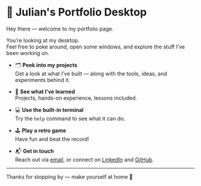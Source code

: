 # 💾 Julian's Portfolio Desktop

Hey there — welcome to my portfolio page.

You’re looking at my desktop.  
Feel free to poke around, open some windows, and explore the stuff I’ve been working on.

- 🗂 **Peek into my projects**  
  Get a look at what I’ve built — along with the tools, ideas, and experiments behind it.

- 🧠 **See what I’ve learned**  
  Projects, hands-on experience, lessons included.

- 💻 **Use the built-in terminal**  
  Try the `help` command to see what it can do.

- 🕹 **Play a retro game**  
  Have fun and beat the record!

- 📬 **Get in touch**  
  Reach out via [email](mailto:your-email@example.com), or connect on [LinkedIn](https://www.linkedin.com/in/yourprofile) and [GitHub](https://github.com/Julian1612).

---

Thanks for stopping by — make yourself at home 👋

